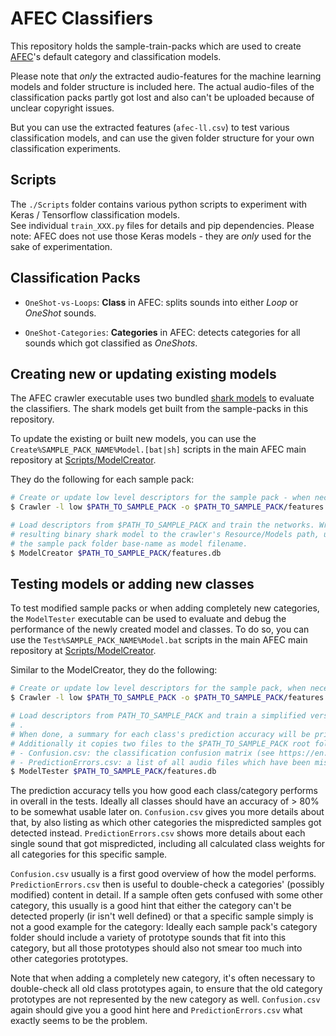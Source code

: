 # AFEC Classifiers

This repository holds the sample-train-packs which are used to create [AFEC](https://github.com/emuell/afec)'s default category and classification models. 

Please note that *only* the extracted audio-features for the machine learning models and folder structure is included here. The actual audio-files of the classification packs partly got lost and also can't be uploaded because of unclear copyright issues.

But you can use the extracted features (`afec-ll.csv`) to test various classification models, and can use the given folder structure for your own classification experiments.

## Scripts

The `./Scripts` folder contains various python scripts to experiment with Keras / Tensorflow classification models.<br/> 
See individual `train_XXX.py` files for details and pip dependencies. Please note: AFEC does not use those Keras models - they are *only* used for the sake of experimentation. 

## Classification Packs

* `OneShot-vs-Loops`: 
__Class__ in AFEC: splits sounds into either _Loop_ or _OneShot_ sounds.

* `OneShot-Categories`: 
__Categories__ in AFEC: detects categories for all sounds which got classified as _OneShots_.


## Creating new or updating existing models

The AFEC crawler executable uses two bundled [shark models](https://git.github.com/emuell/afec/master/Source/Classification/Export/ClassificationModel.h) to evaluate the classifiers. The shark models get built from the sample-packs in this repository.

To update the existing or built new models, you can use the `Create%SAMPLE_PACK_NAME%Model.[bat|sh]` scripts in the main AFEC main repository at [Scripts/ModelCreator](https://git.github.com/emuell/afec/master/Scripts/ModelCreator).

They do the following for each sample pack:

```bash
# Create or update low level descriptors for the sample pack - when necessary.
$ Crawler -l low $PATH_TO_SAMPLE_PACK -o $PATH_TO_SAMPLE_PACK/features.db

# Load descriptors from $PATH_TO_SAMPLE_PACK and train the networks. Write 
# resulting binary shark model to the crawler's Resource/Models path, using
# the sample pack folder base-name as model filename.
$ ModelCreator $PATH_TO_SAMPLE_PACK/features.db 
```

## Testing models or adding new classes 

To test modified sample packs or when adding completely new categories, the `ModelTester` executable can be used to evaluate and debug the performance of the newly created model and classes. To do so, you can use the `Test%SAMPLE_PACK_NAME%Model.bat` scripts in the main AFEC main repository at [Scripts/ModelCreator](https://git.github.com/emuell/afec/master/Scripts/ModelCreator).

Similar to the ModelCreator, they do the following:

```bash
# Create or update low level descriptors for the sample pack, when necessary.
$ Crawler -l low $PATH_TO_SAMPLE_PACK -o $PATH_TO_SAMPLE_PACK/features.db

# Load descriptors from PATH_TO_SAMPLE_PACK and train a simplified version of the model
# .
# When done, a summary for each class's prediction accuracy will be printed to the console. 
# Additionally it copies two files to the $PATH_TO_SAMPLE_PACK root folder:
# - Confusion.csv: the classification confusion matrix (see https://en.wikipedia.org/wiki/Confusion_matrix)
# - PredictionErrors.csv: a list of all audio files which have been mispredicted
$ ModelTester $PATH_TO_SAMPLE_PACK/features.db 
```

The prediction accuracy tells you how good each class/category performs in overall in the tests. Ideally all classes should have an accuracy of > 80% to be somewhat usable later on. 
`Confusion.csv` gives you more details about that, by also listing as which other categories the mispredicted samples got detected instead. 
`PredictionErrors.csv` shows more details about each single sound that got mispredicted, including all calculated class weights for all categories for this specific sample. 

`Confusion.csv` usually is a first good overview of how the model performs. `PredictionErrors.csv` then is useful to double-check a categories' (possibly modified) content in detail. If a sample often gets confused with some other category, this usually is a good hint that either the category can't be detected properly (ir isn't well defined) or that a specific sample simply is not a good example for the category: 
Ideally each sample pack's category folder should include a variety of prototype sounds that fit into this category, but all those prototypes should also not smear too much into other categories prototypes.

Note that when adding a completely new category, it's often necessary to double-check all old class prototypes again, to ensure that the old category prototypes are not represented by the new category as well. `Confusion.csv` again should give you a good hint here and `PredictionErrors.csv` what exactly seems to be the problem.
